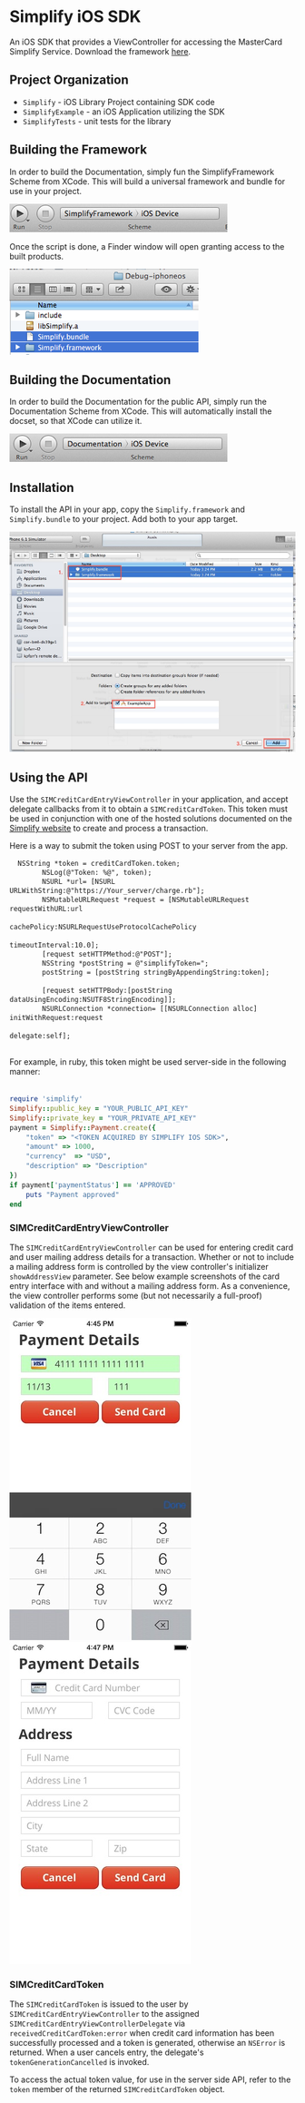 Simplify iOS SDK
==============

An iOS SDK that provides a ViewController for accessing the MasterCard Simplify Service.  Download the framework [here](https://github.com/ionicmobile/SimplifyiOSSDK/archive/v1.1.0.zip).

Project Organization
--------------------

* ```Simplify``` - iOS Library Project containing SDK code
* ```SimplifyExample``` - an iOS Application utilizing the SDK
* ```SimplifyTests``` - unit tests for the library

## Building the Framework

In order to build the Documentation, simply fun the SimplifyFramework Scheme from XCode. This will build a universal framework and bundle for use in your project.

![Screenshot](Docs/build_framework.png)

Once the script is done, a Finder window will open granting access to the built products.

![Screenshot](Docs/finder_framework.png)

## Building the Documentation

In order to build the Documentation for the public API, simply run the Documentation Scheme from XCode. This will automatically install the docset, so that XCode can utilize it.

![Screenshot](Docs/build_documentation.png)


## Installation

To install the API in your app, copy the `Simplify.framework` and `Simplify.bundle` to your project.
Add both to your app target.

![ScreenShot](Docs/add_to_project.jpg)

## Using the API

Use the `SIMCreditCardEntryViewController` in your application, and accept delegate callbacks from it
to obtain a `SIMCreditCardToken`.  This token must be used in conjunction with one of the hosted
solutions documented on the [Simplify website](https://www.simplify.com/commerce/docs) to create
and process a transaction.

Here is a way to submit the token using POST to your server from the app.

```ios
  NSString *token = creditCardToken.token;
        NSLog(@"Token: %@", token);
        NSURL *url= [NSURL URLWithString:@"https://Your_server/charge.rb"];
        NSMutableURLRequest *request = [NSMutableURLRequest requestWithURL:url
                                                               cachePolicy:NSURLRequestUseProtocolCachePolicy
                                                           timeoutInterval:10.0];
        [request setHTTPMethod:@"POST"];
        NSString *postString = @"simplifyToken=";
        postString = [postString stringByAppendingString:token];
        
        [request setHTTPBody:[postString dataUsingEncoding:NSUTF8StringEncoding]];
        NSURLConnection *connection= [[NSURLConnection alloc] initWithRequest:request
                                                                     delegate:self];


```

For example, in ruby, this token might be used server-side in the following manner:

```ruby

require 'simplify'
Simplify::public_key = "YOUR_PUBLIC_API_KEY"
Simplify::private_key = "YOUR_PRIVATE_API_KEY"
payment = Simplify::Payment.create({
    "token" => "<TOKEN ACQUIRED BY SIMPLIFY IOS SDK>",
    "amount" => 1000,
    "currency"  => "USD",
    "description" => "Description"
})
if payment['paymentStatus'] == 'APPROVED'
    puts "Payment approved"
end

```

### SIMCreditCardEntryViewController
The `SIMCreditCardEntryViewController` can be used for entering credit card and user mailing address 
details for a transaction.  Whether or not to include a mailing address form is controlled by the 
view controller's initializer `showAddressView` parameter.  See below example screenshots of the 
card entry interface with and without a mailing address form.  As a convenience, the view controller 
performs some (but not necessarily a full-proof) validation of the items entered.

![Screenshot](Docs/card_only.jpg)
![Screenshot](Docs/card_address.jpg)


### SIMCreditCardToken
The `SIMCreditCardToken` is issued to the user by `SIMCreditCardEntryViewController` to the assigned
`SIMCreditCardEntryViewControllerDelegate` via `receivedCreditCardToken:error` when credit card information 
has been successfully processed and a token is generated, otherwise an `NSError` is returned.  When a 
user cancels entry, the delegate's `tokenGenerationCancelled` is invoked.

To access the actual token value, for use in the server side API, refer to the `token` member of the
returned `SIMCreditCardToken` object.


